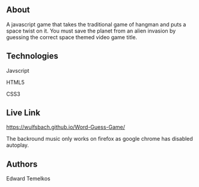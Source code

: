 ## About

A javascript game that takes the traditional game of hangman and puts a space twist on it. You must save the planet from an alien invasion by guessing the correct space themed video game title.


## Technologies

Javscript

HTML5

CSS3

## Live Link
https://wulfsbach.github.io/Word-Guess-Game/

The backround music only works on firefox as google chrome has disabled autoplay.
## Authors

Edward Temelkos
